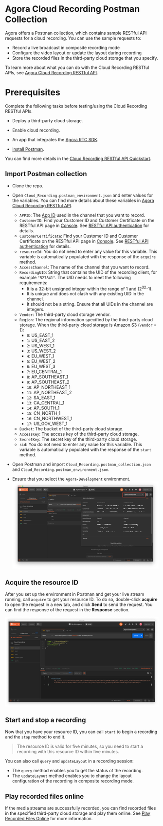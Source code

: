 # Agora Cloud Recording Postman Collection

Agora offers a Postman collection, which contains sample RESTful API requests for a cloud recording. You can use the sample requests to:

- Record a live broadcast in composite recording mode
- Configure the video layout or update the layout during recording
- Store the recorded files in the third-party cloud storage that you specify.

To learn more about what you can do with the Cloud Recording RESTful APIs, see [Agora Cloud Recording RESTful API](https://docs.agora.io/en/cloud-recording/cloud_recording_api_rest?platform=All%20Platforms).

# Prerequisites

Complete the following tasks before testing/using the Cloud Recording RESTful APIs. 

- Deploy a third-party cloud storage.

- Enable cloud recording.

- An app that integrates the [Agora RTC SDK](https://docs.agora.io/en/Agora%20Platform/terms?platform=All%20Platforms#rtc-sdk).
- [Install Postman](https://www.getpostman.com/downloads/).

You can find more details in the [Cloud Recording RESTful API Quickstart](https://docs.agora.io/en/cloud-recording/cloud_recording_rest?platform=All%20Platforms).

## Import Postman collection

- Clone the repo.

- Open `Cloud_Recording.postman_environment.json` and enter values for the variables. You can find more details about these variables in [Agora Cloud Recording RESTful API](https://docs.agora.io/en/cloud-recording/cloud_recording_api_rest?platform=All%20Platforms).

  - `APPID`: The [App ID](https://docs.agora.io/en/Agora%20Platform/terms?platform=All%20Platforms#a-nameappidaapp-id) used in the channel that you want to record.
  - `CustomerID`: Find your Customer ID and Customer Certificate on the RESTful API page in [Console](https://console.agora.io/). See [RESTful API authentication](https://docs.agora.io/en/faq/restful_authentication) for details.
  - `CustomerCertificate`: Find your Customer ID and Customer Certificate on the RESTful API page in [Console](https://console.agora.io/). See [RESTful API authentication](https://docs.agora.io/en/faq/restful_authentication) for details.
  - `resourceId`: You do not need to enter any value for this variable. This variable is automatically populated with the response of the `acquire` method.
  - `AccessChannel`: The name of the channel that you want to record.
  - `RecordingUID`: String that contains the UID of the recording client, for example `"527841"`. The UID needs to meet the following requirements:
    - It is a 32-bit unsigned integer within the range of 1 and (2<sup>32</sup>-1).
    - It is unique and does not clash with any existing UID in the channel.
    - It should not be a string. Ensure that all UIDs in the channel are integers.
  - `Vender`: The third-party cloud storage vendor.
  - `Region`: The regional information specified by the third-party cloud storage. When the third-party cloud storage is [Amazon S3](https://aws.amazon.com/s3/?nc1=h_ls) (`vendor` = 1):
      - `0`: US_EAST_1
      - `1`: US_EAST_2
      - `2`: US_WEST_1
      - `3`: US_WEST_2
      - `4`: EU_WEST_1
      - `5`: EU_WEST_2
      - `6`: EU_WEST_3
      - `7`: EU_CENTRAL_1
      - `8`: AP_SOUTHEAST_1
      - `9`: AP_SOUTHEAST_2
      - `10`: AP_NORTHEAST_1
      - `11`: AP_NORTHEAST_2
      - `12`: SA_EAST_1
      - `13`: CA_CENTRAL_1
      - `14`: AP_SOUTH_1
      - `15`: CN_NORTH_1
      - `16`: CN_NORTHWEST_1
      - `17`: US_GOV_WEST_1
  - `Bucket`: The bucket of the third-party cloud storage.
  - `AccessKey`: The access key of the third-party cloud storage.
  - `SecretKey`: The secret key of the third-party cloud storage.
  - `sid`: You do not need to enter any value for this variable. This variable is automatically populated with the response of the `start` method.
- Open Postman and import `Cloud_Recording.postman_collection.json` and `Cloud_Recording.postman_environment.json`.
- Ensure that you select the `Agora-Development` environment.
![img](./pics/select_env.png)




## Acquire the resource ID

After you set up the environment in Postman and get your live stream running, call `acquire` to get your resource ID. To do so, double-click **acquire** to open the request in a new tab, and click **Send** to send the request. You can find the response of the request in the **Response** section.

![img](./pics/acquire_response.png)

## Start and stop a recording

Now that you have your resource ID, you can call `start` to begin a recording and the `stop` method to end it.

> The resource ID is valid for five minutes, so you need to start a recording with this resource ID within five minutes.

You can also call `query` and `updateLayout` in a recording session:

- The `query` method enables you to get the status of the recording.
- The `updateLayout` method enables you to change the layout configuration of the recording in composite recording mode. 



## Play recorded files online

If the media streams are successfully recorded, you can find recorded files in the specified third-party cloud storage and play them online. See [Play Recorded Files Online](https://docs.agora.io/en/cloud-recording/cloud_recording_onlineplay?platform=All%20Platforms) for more information.


